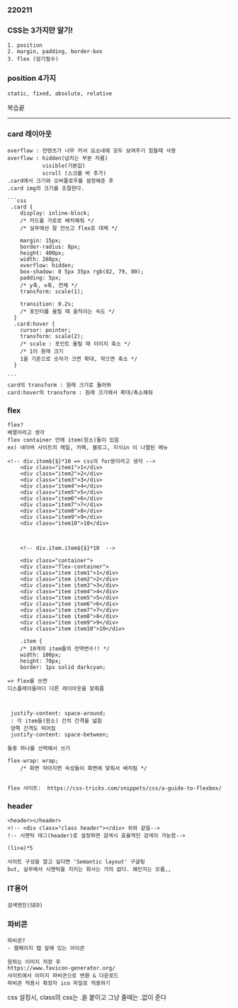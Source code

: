  ### 220211

 ### CSS는 3가지만 알기!
    1. position
    2. margin, padding, border-box
    3. flex (암기필수)

    
### position 4가지 
    static, fixed, absolute, relative

복습끝

---

### card 레이아웃
    overflow : 컨텐츠가 너무 커서 요소내에 모두 보여주기 힘들때 사용
    overflow : hidden(넘치는 부분 자름)
               visible(기본값)
               scroll (스크롤 바 추가)
    .card에서 크기와 오버플로우를 설정해준 후 
    .card img의 크기를 조절한다.

    ```css
     .card {
        display: inline-block;
        /* 카드를 가로로 배치해줘 */
        /* 실무에선 잘 안쓰고 flex로 대체 */
        
        margin: 15px;
        border-radius: 8px;
        height: 400px;
        width: 260px;
        overflow: hidden;
        box-shadow: 0 5px 35px rgb(82, 79, 80);
        padding: 5px;
        /* y축, x축, 전체 */
        transform: scale(1);

        transition: 0.2s;
        /* 포인터를 올릴 때 움직이는 속도 */
      }
      .card:hover {
        cursor: pointer;
        transform: scale(2);
        /* scale : 포인트 올릴 때 이미지 축소 */
        /* 1이 원래 크기
        1을 기준으로 숫자가 크면 확대, 작으면 축소 */
      }

    ```   
    card의 transform : 원래 크기로 돌아와
    card:hover의 transform : 원래 크기에서 확대/축소해줘

### flex
    flex?
    배열이라고 생각
    flex container 안에 item(원소)들이 있음
    ex) 네이버 사이트의 메일, 카페, 블로그, 지식in 이 나열된 메뉴
    
    <!-- div.item${$}*10 => css의 for문이라고 생각 -->
        <div class="item1">1</div>
        <div class="item2">2</div>
        <div class="item3">3</div>
        <div class="item4">4</div>
        <div class="item5">5</div>
        <div class="item6">6</div>
        <div class="item7">7</div>
        <div class="item8">8</div>
        <div class="item9">9</div>
        <div class="item10">10</div>

        

        <!-- div.item.item${$}*10  -->

        <div class="container">
        <div class="flex-container">
        <div class="item item1">1</div>
        <div class="item item2">2</div>
        <div class="item item3">3</div>
        <div class="item item4">4</div>
        <div class="item item5">5</div>
        <div class="item item6">6</div>
        <div class="item item7">7</div>
        <div class="item item8">8</div>
        <div class="item item9">9</div>
        <div class="item item10">10</div>

        .item {
        /* 10개의 item들의 전역변수!! */
        width: 100px;
        height: 70px;
        border: 1px solid darkcyan;
      
    => flex를 쓰면 
    디스플레이들마다 다른 레이아웃을 맞춰줌



     justify-content: space-around;
     : 각 item들(원소) 간의 간격을 넓힘 
     양쪽 간격도 띄어짐
     justify-content: space-between;

    둘중 하나를 선택해서 쓰기

    flex-wrap: wrap;
        /* 화면 작아지면 속성들이 화면에 맞춰서 배치됨 */


    flex 사이트:  https://css-tricks.com/snippets/css/a-guide-to-flexbox/

### header

    <header></header>
    <!-- <div class="class header"></div> 위와 같음-->
    !-- 시멘틱 태그(header)로 설정하면 검색시 효율적인 검색이 가능함-->

    (li>a)*5

    사이트 구성을 알고 싶다면 'Semantic layout' 구글링
    but, 실무에서 시멘틱을 지키는 회사는 거의 없다. 왜인지는 모름,, 

### IT용어
    검색엔진(SEO)


### 파비콘
    파비콘? 
    - 웹페이지 탭 앞에 있는 아이콘

    원하는 이미지 저장 후
    https://www.favicon-generator.org/ 
    사이트에서 이미지 파비콘으로 변환 & 다운로드
    파비콘 적용시 확장자 ico 파일로 적용하기
    


css 설정시, class의 css는 .을 붙이고 
그냥 줄때는 .없이 준다

    
